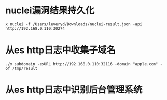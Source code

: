 # nuclei漏洞结果持久化
```
x nuclei -f /Users/leveryd/Downloads/nuclei-result.json -api http://192.168.0.110:30274
```

# 从es http日志中收集子域名
```
./x subdomain -esURL http://192.168.0.110:32116 -domain "apple.com" -of /tmp/result
```

# 从es http日志中识别后台管理系统